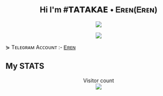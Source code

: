 <h2 align="center">
    Hi I'm  #𝗧𝗔𝗧𝗔𝗞𝗔𝗘 •  Ꭼʀᴇɴ(Ꭼʀᴇɴ)
</h2>

<div align="center">
  <img src="https://readme-typing-svg.herokuapp.com?color=ffd700&center=true&lines=~+Working+On+Telegram+Bots;Noob+Developer+From+India🕊️&width=350&height=100">
</div> 
 
<p align="center"> 
  <img src="https://telegra.ph/file/29bf1c2230a5b3483733a.jpg"> 
</p> 

⋟ Tᴇʟᴇɢʀᴀᴍ Aᴄᴄᴏᴜɴᴛ :- [Ꭼʀᴇɴ](https://t.me/Itachi_bruhhh)

## My STATS

<p align="center"> 
  Visitor count<br>
  <img src="https://profile-counter.glitch.me/SquirtleRivals09/count.svg" />
</p>
